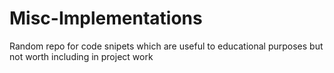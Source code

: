 # Misc-Implementations
Random repo for code snipets which are useful to educational purposes but not worth including in project work
